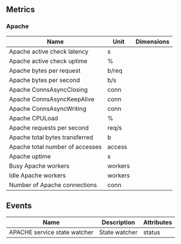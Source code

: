 ## Metrics

### Apache 

| Name | Unit | Dimensions |
|------|------|------------|
| Apache active check latency | s |  |
| Apache active check uptime | % |  |
| Apache bytes per request | b/req |  |
| Apache bytes per second | b/s |  |
| Apache ConnsAsyncClosing | conn |  |
| Apache ConnsAsyncKeepAlive | conn |  |
| Apache ConnsAsyncWriting | conn |  |
| Apache CPULoad | % |  |
| Apache requests per second | req/s |  |
| Apache total bytes transferred | b |  |
| Apache total number of accesses | access |  |
| Apache uptime | s |  |
| Busy Apache workers | workers |  |
| Idle Apache workers | workers |  |
| Number of Apache connections | conn |  |

## Events

| Name | Description | Attributes |
|------|-------------|------------|
| APACHE service state watcher | State watcher | status |

